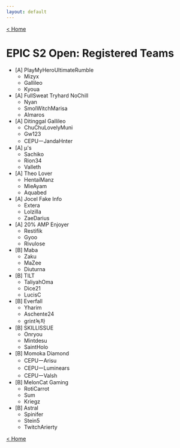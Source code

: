 ```yaml
---
layout: default
---
```


[< Home](https://kanziebub.github.io/SurvivalProtocol/)

# **EPIC S2 Open: Registered Teams**

- [A] PlayMyHeroUltimateRumble
  - Mizyx
  - Gallileo
  - Kyoua
- [A] FullSweat Tryhard NoChill 
  - Nyan
  - SmolWitchMarisa
  - Almaros
- [A] Ditinggal Gallileo
  - ChuChuLovelyMuni
  - Gw123
  - CEPUーJandaHnter
- [A] µ's
  - Sachiko
  - Rion34
  - Valleth
- [A] Theo Lover
  - HentaiManz
  - MieAyam
  - Aquabed
- [A] Jocel Fake Info
  - Extera
  - Lolzilla
  - ZaeDarius
- [A] 20% AMP Enjoyer
  - Restifik
  - Gyoo
  - Rivulose
- [B] Maba
  - Zaku
  - MaZee
  - Diuturna
- [B] TILT
  - TaliyahOma
  - Dice21
  - LucisC
- [B] Everfall
  - Yharim
  - Aschente24
  - grint녹차
- [B] SKILLISSUE 
  - Onryou
  - Mintdesu
  - SaintHolo
- [B] Momoka Diamond
  - CEPUーArisu
  - CEPUーLuminears
  - CEPUーValsh
- [B] MelonCat Gaming
  - RotiCarrot
  - Sum
  - Kriegz
- [B] Astral
  - Spinifer
  - Stein5
  - TwitchArierty

[< Home](https://kanziebub.github.io/SurvivalProtocol/)

